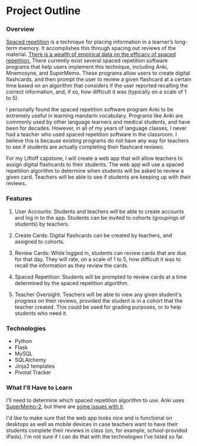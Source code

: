 # Project Outline

### Overview

[Spaced repetition](https://en.wikipedia.org/wiki/Spaced_repetition) is a technique for placing information in a learner’s long-term memory. It accomplishes this through spacing out reviews of the material. [There is a wealth of empirical data on the efficacy of spaced repetition.](https://www.gwern.net/Spaced-repetition#literature-review) There currently exist several spaced repetition software programs that help users implement this technique, including Anki, Mnemosyne, and SuperMemo. These programs allow users to create digital flashcards, and then prompt the user to review a given flashcard at a certain time based on an algorithm that considers if the user reported recalling the correct information, and, if so, how difficult it was (typically on a scale of 1 to 5).

I personally found the spaced repetition software program Anki to be extremely useful in learning mandarin vocabulary. Programs like Anki are commonly used by other language learners and medical students, and have been for decades. However, in all of my years of language classes, I never had a teacher who used spaced repetition software in the classroom. I believe this is because existing programs do not have any way for teachers to see if students are actually completing their flashcard reviews.

For my Liftoff capstone, I will create a web app that will allow teachers to assign digital flashcards to their students. The web app will use a spaced repetition algorithm to determine when students will be asked to review a given card. Teachers will be able to see if students are keeping up with their reviews.


### Features

1. User Accounts: Students and teachers will be able to create accounts and log in to the app. Students can be invited to cohorts (groupings of students) by teachers.

2. Create Cards: Digital flashcards can be created by teachers, and assigned to cohorts.

3. Review Cards: While logged in, students can review cards that are due for that day. They will rate, on a scale of 1 to 5, how difficult it was to recall the information as they review the cards.

4. Spaced Repetition: Students will be prompted to review cards at a time determined by the spaced repetition algorithm.

5. Teacher Oversight: Teachers will be able to view any given student's progress on their reviews, provided the student is in a cohort that the teacher created. This could be used for grading purposes, or to help students who need it.

### Technologies

* Python
* Flask
* MySQL
* SQLAlchemy
* Jinja2 templates
* Pivotal Tracker

### What I'll Have to Learn

I'll need to determine which spaced repetition algorithm to use. Anki uses [SuperMemo-2](https://www.supermemo.com/english/ol/sm2.htm), but there are [some issues with it](http://www.blueraja.com/blog/477/a-better-spaced-repetition-learning-algorithm-sm2).

I'd like to make sure that the web app looks nice and is functional on desktops as well as mobile devices in case teachers want to have their students complete their reviews in class (on, for example, school-provided iPads). I'm not sure if I can do that with the technologies I've listed so far.